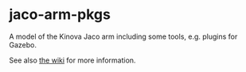 # jaco-arm-pkgs

A model of the Kinova Jaco arm including some tools, e.g. plugins for Gazebo.

See also [the wiki](https://github.com/JenniferBuehler/jaco-arm-pkgs/wiki) for more information.

